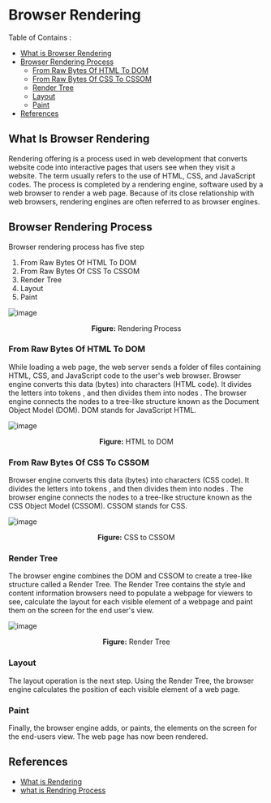 # Browser Rendering



Table of Contains :



 - [What is Browser Rendering](#what-is-browser-rendering)
 - [Browser Rendering Process](#browser-rendering-process)
   - [From Raw Bytes Of HTML To DOM](#from-raw-bytes-of-html-to-dom)
   - [From Raw Bytes Of CSS To CSSOM](#from-raw-bytes-of-css-to-cssom)
   - [Render Tree](#render-tree)
   - [Layout](#layout)
   - [Paint](#paint)
 - [References](#references)
 

## What Is Browser Rendering

Rendering offering is a process used in web development that converts website code into interactive pages that users see when they visit a website. The term usually refers to the use of HTML, CSS, and JavaScript codes. The process is completed by a rendering engine, software used by a web browser to render a web page. Because of its close relationship with web browsers, rendering engines are often referred to as browser engines.



## Browser Rendering Process 


Browser rendering process has five step 
1. From Raw Bytes Of HTML To DOM
2. From Raw Bytes Of CSS To CSSOM
3. Render Tree
4. Layout
5. Paint




![image](https://user-images.githubusercontent.com/108331918/177538510-7da1434e-d291-45b0-aa8b-d6ce2a443c68.png)
<div align="center">
<p><strong>Figure:</strong> Rendering Process</p>
</div>


  
### From Raw Bytes Of HTML To DOM


While loading a web page, the web server sends a folder of files containing HTML, CSS, and JavaScript code to the user's web browser.
Browser engine converts this data (bytes) into characters (HTML code).
It divides the letters into tokens , and then divides them into nodes .
The browser engine connects the nodes to a tree-like structure known as the Document Object Model (DOM). DOM stands for JavaScript HTML.


![image](https://user-images.githubusercontent.com/108331918/177538369-a369796e-0672-404c-9f2a-401328aeafe2.png)
<div align="center">
<p><strong>Figure:</strong> HTML to DOM</p>
</div>


### From Raw Bytes Of CSS To CSSOM


Browser engine converts this data (bytes) into characters (CSS code).
It divides the letters into tokens , and then divides them into nodes .
The browser engine connects the nodes to a tree-like structure known as the CSS Object Model (CSSOM). CSSOM stands for CSS.


![image](https://user-images.githubusercontent.com/108331918/177538897-14f62ee0-b26c-434b-b856-93c4aa6d95e3.png)
<div align="center">
<p><strong>Figure:</strong> CSS to CSSOM</p>
</div>

### Render Tree


The browser engine combines the DOM and CSSOM to create a tree-like structure called a Render Tree. The Render Tree contains the style and content information browsers need to populate a webpage for viewers to see, calculate the layout for each visible element of a webpage and paint them on the screen for the end user's view.

![image](https://user-images.githubusercontent.com/108331918/177542654-14f7df85-23e6-4f77-8efc-57981e875dda.png)
<div align="center">
<p><strong>Figure:</strong> Render Tree </p>
</div>

### Layout

The layout operation is the next step. Using the Render Tree, the browser engine calculates the position of each visible element of a web page.

### Paint 

Finally, the browser engine adds, or paints, the elements on the screen for the end-users view. The web page has now been rendered.

## References
- [What is Rendering](https://www.seobility.net/en/wiki/Rendering#:~:text=Rendering%20is%20a%20process%20used,to%20render%20a%20web%20page)
- [what is Rendring Process](https://web.dev/critical-rendering-path-render-tree-construction/)






